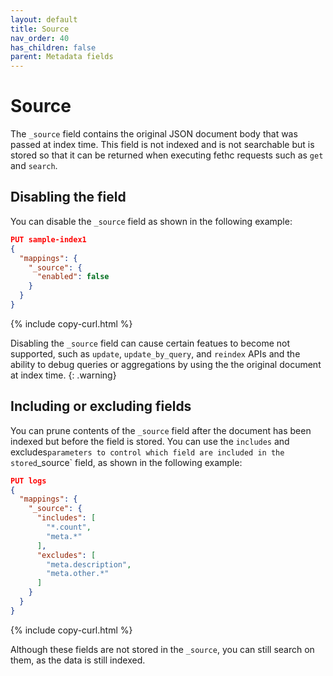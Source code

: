 ```yaml
---
layout: default
title: Source
nav_order: 40
has_children: false
parent: Metadata fields
---
```


# Source

The `_source` field contains the original JSON document body that was passed at index time. This field is not indexed and is not searchable but is stored so that it can be returned when executing fethc requests such as `get` and `search`.

## Disabling the field

You can disable the `_source` field as shown in the following example:

```json
PUT sample-index1
{
  "mappings": {
    "_source": {
      "enabled": false
    }
  }
}
```
{% include copy-curl.html %}

Disabling the `_source` field can cause certain featues to become not supported, such as `update`, `update_by_query`, and `reindex` APIs and the ability to debug queries or aggregations by using the the original document at index time.
{: .warning}

## Including or excluding fields

You can prune contents of the `_source` field after the document has been indexed but before the field is stored. You can use the `includes` and excludes` parameters to control which field are included in the stored `_source` field, as shown in the following example:

```json
PUT logs
{
  "mappings": {
    "_source": {
      "includes": [
        "*.count",
        "meta.*"
      ],
      "excludes": [
        "meta.description",
        "meta.other.*"
      ]
    }
  }
}
```
{% include copy-curl.html %}

Although these fields are not stored in the `_source`, you can still search on them, as the data is still indexed.
